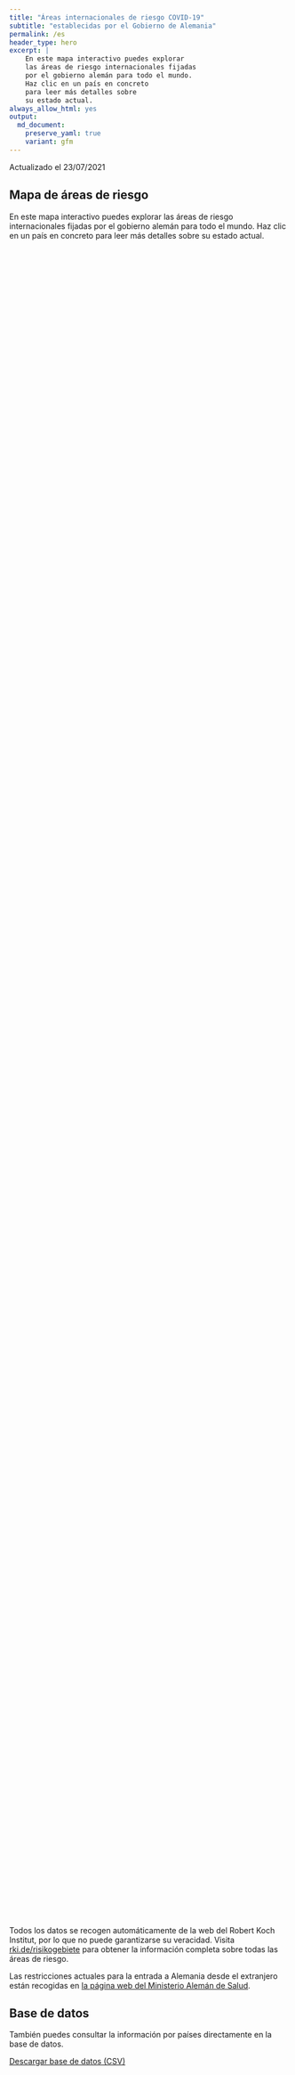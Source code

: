 ```yaml
---
title: "Áreas internacionales de riesgo COVID-19"
subtitle: "establecidas por el Gobierno de Alemania"
permalink: /es
header_type: hero
excerpt: |
    En este mapa interactivo puedes explorar
    las áreas de riesgo internacionales fijadas
    por el gobierno alemán para todo el mundo.
    Haz clic en un país en concreto
    para leer más detalles sobre
    su estado actual.
always_allow_html: yes
output: 
  md_document:
    preserve_yaml: true
    variant: gfm
---
```


<!-- Modify _R/index_es.Rmd file instead -->

<p class="text-right font-weight-bold">

Actualizado el 23/07/2021

</p>

## Mapa de áreas de riesgo

En este mapa interactivo puedes explorar las áreas de riesgo
internacionales fijadas por el gobierno alemán para todo el mundo. Haz
clic en un país en concreto para leer más detalles sobre su estado
actual.

<div id="leaflet" class="leaflet html-widget" style="width:100%;height:75vh;">

</div>

<script src="https://corona-atlas.de/assets/data/locale_es.js"></script>

<script src="https://corona-atlas.de/assets/js/map.js"></script>

Todos los datos se recogen automáticamente de la web del Robert Koch
Institut, por lo que no puede garantizarse su veracidad. Visita
[rki.de/risikogebiete](https://rki.de/risikogebiete) para obtener la
información completa sobre todas las áreas de riesgo.

Las restricciones actuales para la entrada a Alemania desde el
extranjero están recogidas en [la página web del Ministerio Alemán de
Salud](https://www.bundesgesundheitsministerium.de/en/coronavirus/current-information-for-travellers).

## Base de datos

También puedes consultar la información por países directamente en la
base de datos.

<div id="reactable" class="reactable html-widget" style="width:auto;height:auto;"></div>
<script type="application/json" data-for="reactable">{"x":{"tag":{"name":"Reactable","attribs":{"data":{"País/Región":["Afganistán","Angola","Albania","Andorra","Emiratos Árabes Unidos","Argentina","Armenia","Antigua y Barbuda","Australia","Austria","Azerbayán","Burundi","Bélgica","Benín","Burquina Faso","Bangladesh","Bulgaria","Bahrein","Bahamas","Bosnia y Herzegovina","Bielorrusia","Belice","Bolivia","Brasil","Barbados","Brunei","Bhután","Botsuana","República Centro-africana","Canadá","Suiza","Chile","China","Costa de Marfil","Camerún","República Democráctica del Congo","Congo","Colombia","Comores, Islas","Cabo Verde","Costa Rica","Cuba","Chipre","República Checa","Alemania","Yibuti","Dominica","Dinamarca","República Dominicana","Algeria","Ecuador","Egipto","Eritrea","España","Estonia","Etiopía","Finlandia","Fiyi","Francia","Micronesia","Gabón","Reino Unido","Georgia","Ghana","Guinea","Gambia","Guinea-Bissau","Guinea Ecuatorial","Grecia","Granada","Guatemala","Guyana","Hong Kong","Honduras","Croacia","Haití","Hungría","Indonesia","India","Irlanda","Irán","Iraq","Islandia","Israel","Italia","Jamaica","Jordania","Japón","Kazajistán","Kenia","Kirgizstán","Camboya","Kiribati","San Cristobo y Nevis","Corea del Sur","Kuwait","Laos","Líbano","Liberia","Libia","Santa Lucía","Liechtenstein","Sri Lanka","Lesoto","Lituania","Luxemburgo","Letonia","Marruecos","Mónaco","Moldavia","Madagascar","Islas Maldivas","México","Islas Marshall","Macedonia del Norte","Mali","Malta","Myanmar/Burma","Montenegro","Mongolia","Mozambique","Mauritania","Mauricio","Malawi","Malasia","Namibia","Niger","Nigeria","Nicaragua","Niue","Países Bajos","Noruega","Nepal","Nauru","Nueva Zelanda","Omán","Pakistán","Panamá","Perú","Filipinas","Palau","Papúa Nueva Guinea","Polonia","Corea del Norte","Portugal","Paraguay","Palestina","Qatar","Rumanía","Federación Rusa","Ruanda","Arabia Saudí","Sudán","Senegal","Singapur","Islas Salomón","Sierra Leona","El Salvador","San Marino","Somalia","Serbia","Sudán del Sur","Santo Tomé y Príncipe","Surinám","Eslovaquia","Eslovenia","Suecia","Esuatini","Seychelles","Siria","Chad","Togo","Tailandia","Tadjikistán","Turkmenistán","Timor Oriental","Tonga","Trinidad y Tobago","Tunez","Turquía","Tuvalu","República Unida de Tanzania","Uganda","Ucrania","Uruguay","Estados Unidos","Uzbekistán","Ciudad del Vaticano","San Vicente y las Granadinas","Venezuela","Vietnam","Vanuatu","Samoa","Kosovo","Yemen","Suráfrica","Zambia","Zimbabue"],"Nivel de riesgo":["Área de riesgo","Área de riesgo","No es área de riesgo","Área de riesgo","Área de riesgo","Área de alta incidencia","No es área de riesgo","No es área de riesgo","No es área de riesgo","No es área de riesgo","No es área de riesgo","Área de riesgo","No es área de riesgo","Área de riesgo","Área de riesgo","Área de riesgo","No es área de riesgo","Área de riesgo","Área de riesgo","No es área de riesgo","Área de riesgo","Área de riesgo","Área de alta incidencia","Área de variante viral","No es área de riesgo","No es área de riesgo","Área de riesgo","Área de variante viral","Área de riesgo","No es área de riesgo","No es área de riesgo","Área de alta incidencia","No es área de riesgo","Área de riesgo","Área de riesgo","Área de riesgo","Área de riesgo","Área de alta incidencia","No es área de riesgo","Área de riesgo","Área de alta incidencia","Área de alta incidencia","Área de alta incidencia","No es área de riesgo",null,"Área de riesgo","No es área de riesgo","Área de riesgo (parcial)","Área de riesgo","Área de riesgo","Área de alta incidencia","Área de alta incidencia","Área de riesgo","Área de alta incidencia","No es área de riesgo","Área de riesgo","No es área de riesgo","Área de alta incidencia","Área de riesgo (parcial)","No es área de riesgo","Área de riesgo","Área de alta incidencia","Área de alta incidencia","Área de riesgo","Área de riesgo","Área de riesgo","Área de riesgo","Área de riesgo","Área de riesgo","No es área de riesgo","Área de riesgo","Área de riesgo","No es área de riesgo","Área de riesgo","Área de riesgo (parcial)","Área de riesgo","No es área de riesgo","Área de alta incidencia","Área de alta incidencia","Área de riesgo","Área de alta incidencia","Área de riesgo","No es área de riesgo","No es área de riesgo","No es área de riesgo","No es área de riesgo","No es área de riesgo","No es área de riesgo","Área de riesgo","Área de riesgo","Área de riesgo","No es área de riesgo","No es área de riesgo","Área de riesgo","No es área de riesgo","Área de alta incidencia","No es área de riesgo","No es área de riesgo","Área de riesgo","Área de alta incidencia","No es área de riesgo","No es área de riesgo","Área de riesgo","Área de variante viral","No es área de riesgo","No es área de riesgo","No es área de riesgo","Área de riesgo","Área de riesgo","No es área de riesgo","Área de riesgo","Área de riesgo","Área de riesgo","No es área de riesgo","No es área de riesgo","Área de riesgo","Área de riesgo","Área de riesgo","No es área de riesgo","Área de alta incidencia","Área de variante viral","Área de riesgo","No es área de riesgo","Área de variante viral","Área de alta incidencia","Área de variante viral","Área de riesgo","Área de riesgo","Área de riesgo","No es área de riesgo","Área de alta incidencia","No es área de riesgo","Área de alta incidencia","No es área de riesgo","No es área de riesgo","Área de alta incidencia","Área de riesgo","Área de riesgo","Área de alta incidencia","Área de riesgo","No es área de riesgo","Área de riesgo","No es área de riesgo","Área de riesgo","Área de alta incidencia","Área de alta incidencia","No es área de riesgo","No es área de riesgo","No es área de riesgo","Área de alta incidencia","Área de riesgo","No es área de riesgo","Área de alta incidencia","Área de riesgo","No es área de riesgo","No es área de riesgo","Área de riesgo","Área de riesgo","No es área de riesgo","Área de riesgo","No es área de riesgo","Área de riesgo","No es área de riesgo","Área de alta incidencia","No es área de riesgo","No es área de riesgo","No es área de riesgo","Área de variante viral","Área de alta incidencia","Área de alta incidencia","Área de riesgo","Área de riesgo","Área de riesgo","Área de riesgo","Área de riesgo","Área de riesgo","No es área de riesgo","Área de riesgo","Área de alta incidencia","Área de riesgo","No es área de riesgo","Área de alta incidencia","Área de riesgo","No es área de riesgo","Área de variante viral","No es área de riesgo","Área de riesgo","No es área de riesgo","No es área de riesgo","Área de riesgo","No es área de riesgo","No es área de riesgo","No es área de riesgo","No es área de riesgo","Área de riesgo","Área de variante viral","Área de variante viral","Área de variante viral"],"Detalles":["desde el 21/02/2021","desde el 15/06/2020",null,"desde el 23/05/2021","desde el 18/04/2021","desde el 18/04/2021",null,null,null,null,null,"desde el 15/06/2020",null,"desde el 15/06/2020","desde el 15/06/2020","desde el 15/06/2020",null,"desde el 11/07/2021","desde el 25/04/2021",null,"desde el 15/06/2020","desde el 15/06/2020","desde el 24/01/2021","desde el 19/01/2021",null,null,"desde el 15/06/2020","desde el 07/02/2021","desde el 15/06/2020",null,null,"desde el 03/04/2021",null,"desde el 15/06/2020","desde el 15/06/2020","desde el 15/06/2020","desde el 15/06/2020","desde el 24/01/2021",null,"desde el 20/06/2021","desde el 09/05/2021","desde el 18/07/2021","desde el 11/07/2021",null,null,"desde el 15/06/2020",null,"desde el 25/07/2021. A excepción de las siguientes regiones: -Groenlandia","desde el 30/05/2021","desde el 15/06/2020","desde el 31/01/2021","desde el 24/01/2021","desde el 15/06/2020","desde el 27/07/2021",null,"desde el 15/06/2020",null,"desde el 11/07/2021","desde el 25/07/2021. El nivel de riesgo afecta a las siguientes regiones: -Guayana Francesa, desde el 21/08/2020; -Córcega, desde el 25/07/2021; -Martinica, desde el 25/07/2021; -Okzitanien, desde el 25/07/2021; -Provence-Alpes-Côte d'Azur, desde el 25/07/2021; -Reunión, desde el 28/02/2021; -St. Martin, desde el 26/08/2020",null,"desde el 15/06/2020","desde el 07/07/2021","desde el 25/07/2021","desde el 15/06/2020","desde el 15/06/2020","desde el 15/06/2020","desde el 15/06/2020","desde el 15/06/2020","desde el 18/07/2021",null,"desde el 15/06/2020","desde el 15/06/2020",null,"desde el 15/06/2020","desde el 27/06/2021. El nivel de riesgo afecta a las siguientes regiones: -Zadar, desde el 27/06/2021","desde el 15/06/2020",null,"desde el 18/07/2021","desde el 07/07/2021","desde el 25/07/2021","desde el 24/01/2021","desde el 15/06/2020",null,null,null,null,null,null,"desde el 15/06/2020","desde el 15/06/2020","desde el 15/06/2020",null,null,"desde el 20/06/2021",null,"desde el 21/03/2021",null,null,"desde el 15/06/2020","desde el 18/07/2021",null,null,"desde el 18/07/2021","desde el 31/01/2021",null,null,null,"desde el 15/06/2020","desde el 25/07/2021",null,"desde el 15/06/2020","desde el 18/07/2021","desde el 13/06/2021",null,null,"desde el 15/06/2020","desde el 25/07/2021","desde el 18/07/2021",null,"desde el 13/06/2021","desde el 07/02/2021","desde el 15/06/2020",null,"desde el 07/02/2021","desde el 13/06/2021","desde el 20/06/2021","desde el 15/06/2020","desde el 15/06/2020","desde el 15/06/2020",null,"desde el 27/07/2021",null,"desde el 07/07/2021",null,null,"desde el 20/06/2021","desde el 15/06/2020","desde el 28/02/2021","desde el 03/04/2021","desde el 15/06/2020",null,"desde el 17/06/2020",null,"desde el 15/06/2020","desde el 07/07/2021","desde el 21/03/2021",null,null,null,"desde el 07/07/2021","desde el 27/06/2021",null,"desde el 31/01/2021","desde el 15/06/2020",null,null,"desde el 15/06/2020","desde el 15/06/2020",null,"desde el 15/06/2020",null,"desde el 15/06/2020",null,"desde el 23/05/2021",null,null,null,"desde el 31/01/2021","desde el 14/02/2021","desde el 31/01/2021","desde el 15/06/2020","desde el 15/06/2020","desde el 18/07/2021","desde el 15/06/2020","desde el 17/06/2020","desde el 17/06/2020",null,"desde el 11/07/2021","desde el 25/04/2021","desde el 06/06/2021",null,"desde el 14/03/2021","desde el 20/06/2021",null,"desde el 06/06/2021",null,"desde el 15/06/2020",null,null,"desde el 15/06/2020",null,null,null,null,"desde el 15/06/2020","desde el 13/01/2021","desde el 07/02/2021","desde el 07/02/2021"]},"columns":[{"accessor":"País/Región","name":"País/Región","type":"character"},{"accessor":"Nivel de riesgo","name":"Nivel de riesgo","type":"character"},{"accessor":"Detalles","name":"Detalles","type":"character"}],"filterable":true,"searchable":true,"defaultPageSize":10,"showPageSizeOptions":true,"pageSizeOptions":[10,25,50,100],"paginationType":"jump","showPageInfo":true,"minRows":1,"striped":true,"dataKey":"1f94d8030d86f29fe6ff9443562dca57","key":"1f94d8030d86f29fe6ff9443562dca57"},"children":[]},"class":"reactR_markup"},"evals":[],"jsHooks":[]}</script>

<p class="text-center my-5">

<a href="assets/dist/db_countries_risk_es.csv" class="btn btn-primary">Descargar
base de datos (CSV)</a>

</p>
